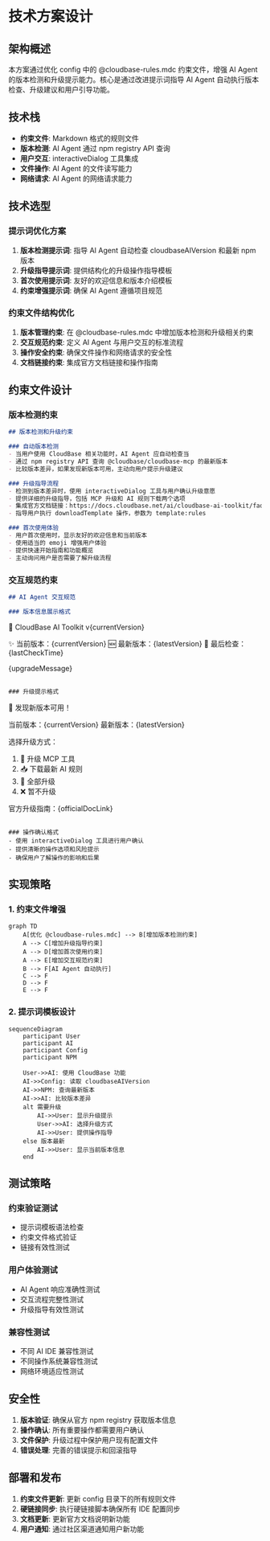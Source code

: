 # 技术方案设计

## 架构概述

本方案通过优化 config 中的 @cloudbase-rules.mdc 约束文件，增强 AI Agent 的版本检测和升级提示能力。核心是通过改进提示词指导 AI Agent 自动执行版本检查、升级建议和用户引导功能。

## 技术栈

- **约束文件**: Markdown 格式的规则文件
- **版本检测**: AI Agent 通过 npm registry API 查询
- **用户交互**: interactiveDialog 工具集成
- **文件操作**: AI Agent 的文件读写能力
- **网络请求**: AI Agent 的网络请求能力

## 技术选型

### 提示词优化方案
1. **版本检测提示词**: 指导 AI Agent 自动检查 cloudbaseAIVersion 和最新 npm 版本
2. **升级指导提示词**: 提供结构化的升级操作指导模板
3. **首次使用提示词**: 友好的欢迎信息和版本介绍模板
4. **约束增强提示词**: 确保 AI Agent 遵循项目规范

### 约束文件结构优化
1. **版本管理约束**: 在 @cloudbase-rules.mdc 中增加版本检测和升级相关约束
2. **交互规范约束**: 定义 AI Agent 与用户交互的标准流程
3. **操作安全约束**: 确保文件操作和网络请求的安全性
4. **文档链接约束**: 集成官方文档链接和操作指南

## 约束文件设计

### 版本检测约束

```markdown
## 版本检测和升级约束

### 自动版本检测
- 当用户使用 CloudBase 相关功能时，AI Agent 应自动检查当    
- 通过 npm registry API 查询 @cloudbase/cloudbase-mcp 的最新版本
- 比较版本差异，如果发现新版本可用，主动向用户提示升级建议

### 升级指导流程
- 检测到版本差异时，使用 interactiveDialog 工具与用户确认升级意愿
- 提供详细的升级指导，包括 MCP 升级和 AI 规则下载两个选项
- 集成官方文档链接：https://docs.cloudbase.net/ai/cloudbase-ai-toolkit/faq#%E5%A6%82%E4%BD%95%E6%9B%B4%E6%96%B0-cloudbase-ai-toolkit
- 指导用户执行 downloadTemplate 操作，参数为 template:rules

### 首次使用体验
- 用户首次使用时，显示友好的欢迎信息和当前版本
- 使用适当的 emoji 增强用户体验
- 提供快速开始指南和功能概览
- 主动询问用户是否需要了解升级流程
```

### 交互规范约束

```markdown
## AI Agent 交互规范

### 版本信息展示格式
```
🚀 CloudBase AI Toolkit v{currentVersion}

✨ 当前版本：{currentVersion}
🆕 最新版本：{latestVersion}
📅 最后检查：{lastCheckTime}

{upgradeMessage}
```

### 升级提示格式
```
🔄 发现新版本可用！

当前版本：{currentVersion}
最新版本：{latestVersion}

选择升级方式：
1. 🔧 升级 MCP 工具
2. 📥 下载最新 AI 规则
3. 🚀 全部升级
4. ❌ 暂不升级

官方升级指南：{officialDocLink}
```

### 操作确认格式
- 使用 interactiveDialog 工具进行用户确认
- 提供清晰的操作选项和风险提示
- 确保用户了解操作的影响和后果
```

## 实现策略

### 1. 约束文件增强

```mermaid
graph TD
    A[优化 @cloudbase-rules.mdc] --> B[增加版本检测约束]
    A --> C[增加升级指导约束]
    A --> D[增加首次使用约束]
    A --> E[增加交互规范约束]
    B --> F[AI Agent 自动执行]
    C --> F
    D --> F
    E --> F
```

### 2. 提示词模板设计

```mermaid
sequenceDiagram
    participant User
    participant AI
    participant Config
    participant NPM
    
    User->>AI: 使用 CloudBase 功能
    AI->>Config: 读取 cloudbaseAIVersion
    AI->>NPM: 查询最新版本
    AI->>AI: 比较版本差异
    alt 需要升级
        AI->>User: 显示升级提示
        User->>AI: 选择升级方式
        AI->>User: 提供操作指导
    else 版本最新
        AI->>User: 显示当前版本信息
    end
```

## 测试策略

### 约束验证测试
- 提示词模板语法检查
- 约束文件格式验证
- 链接有效性测试

### 用户体验测试
- AI Agent 响应准确性测试
- 交互流程完整性测试
- 升级指导有效性测试

### 兼容性测试
- 不同 AI IDE 兼容性测试
- 不同操作系统兼容性测试
- 网络环境适应性测试

## 安全性

1. **版本验证**: 确保从官方 npm registry 获取版本信息
2. **操作确认**: 所有重要操作都需要用户确认
3. **文件保护**: 升级过程中保护用户现有配置文件
4. **错误处理**: 完善的错误提示和回滚指导

## 部署和发布

1. **约束文件更新**: 更新 config 目录下的所有规则文件
2. **硬链接同步**: 执行硬链接脚本确保所有 IDE 配置同步
3. **文档更新**: 更新官方文档说明新功能
4. **用户通知**: 通过社区渠道通知用户新功能 